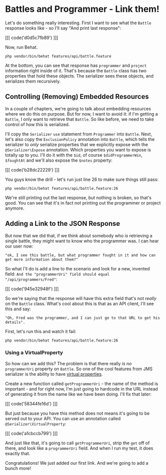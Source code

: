 # Battles and Programmer - Link them!

Let's do something really interesting. First I want to see what the `Battle`
response looks like - so I'll say "And print last response":

[[[ code('d0d5c7fb89') ]]]

Now, run Behat.

```
php vendor/bin/behat features/api/battle.feature
```

At the bottom, you can see that response has `programmer` and `project` information
right inside of it. That's because the `Battle` class has two properties that
hold these objects. The serializer sees these objects, and serializes them
recursively.

## Controlling (Removing) Embedded Resources

In a couple of chapters, we're going to talk about embedding resources where
we do this on purpose. But for now, I want to avoid it: if I'm getting a
`Battle`, I only want to retrieve that `Battle`. So like before, we need
to take control of how this is serialized.

I'll copy the `Serializer` `use` statement from `Programmer` into `Battle`.
Next, let's also copy the `ExclusionPolicy` annotation into `Battle`, which
tells the serializer to *only* serialize properties that we explicitly expose
with the `@Serializer\Expose` annotation. Which properties you want to expose
is totally up to you. I'll do it with the `$id`, of course `$didProgrammerWin`,
`$foughtAt` and we'll also expose the `$notes` property:

[[[ code('b28dc22229') ]]]

You guys know the drill - let's run just line 26 to make sure things still
pass:

```
php vendor/bin/behat features/api/battle.feature:26
```

We're still printing out the last response, but nothing is broken, so that's
good. You can see that it's in fact not printing out the programmer or project
anymore.

## Adding a Link to the JSON Response

But now that we did that, if we think about somebody who *is* retrieving
a single battle, they might want to know who the programmer was. I can hear
our user now: 

    "ok, I see this battle, but what programmer fought in it and how can 
    get more information about them?"

So what I'll do is add a line to the scenario and look for a new, invented field:
`And the "programmerUri" field should equal "/api/programmers/Fred"`:

[[[ code('945e32948f') ]]]

So we're saying that the response will have this extra field that's not *really*
on the `Battle` class. What's cool about this is that as an API client, I'll
see this and say:

    "Oh, Fred was the programmer, and I can just go to that URL to get his details".

First, let's run this and watch it fail:

```
php vendor/bin/behat features/api/battle.feature:26
```

### Using a VirtualProperty

So how can we add this? The problem is that there really *is no* `programmerUri`
property on `Battle`. So one of the cool features from JMS serializer is
the ability to have [virtual properties](http://jmsyst.com/libs/serializer/master/reference/annotations#virtualproperty).

Create a new function called `getProgrammerUri` - the name of the method
is important - and for right now, I'm just going to hardcode in the URL instead
of generating it from the name like we have been doing. I'll fix that later:

[[[ code('58344fe16d') ]]]

But just because you have this method does not means it's going to be served
out to your API. You can use an annotation called `@Serializer\VirtualProperty`:

[[[ code('a1cbccb799') ]]]

And just like that, it's going to call `getProgrammerUri`, strip the `get` 
off of there, and look like a `programmerUri` field. And when I run my test, 
it does exactly that.

Congratulations! We just added our first link. And we're going to add a bunch
more!
